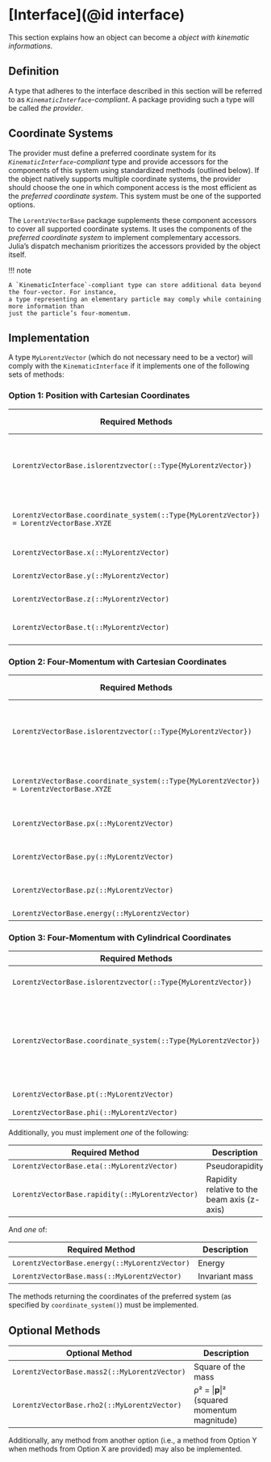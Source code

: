 # [Interface](@id interface)

This section explains how an object can become a _object with kinematic informations_.

## Definition

A type that adheres to the interface described in this section will be referred to as
_`KinematicInterface`-compliant_. A package providing such a type will be called _the provider_.

## Coordinate Systems

The provider must define a preferred coordinate system for its _`KinematicInterface`-compliant_
type and provide accessors for the components of this system using standardized methods
(outlined below). If the object natively supports multiple coordinate systems, the provider
should choose the one in which component access is the most efficient as the _preferred
coordinate system_. This system must be one of the supported options.

The `LorentzVectorBase` package supplements these component accessors to cover all supported
coordinate systems. It uses the components of the _preferred coordinate system_ to implement
complementary accessors. Julia’s dispatch mechanism prioritizes the accessors provided by
the object itself.

!!! note

    A `KinematicInterface`-compliant type can store additional data beyond the four-vector. For instance,
    a type representing an elementary particle may comply while containing more information than
    just the particle’s four-momentum.

## Implementation

A type `MyLorentzVector` (which do not necessary need to be a vector) will comply with the `KinematicInterface` if it implements
one of the following sets of methods:

### Option 1: Position with Cartesian Coordinates

| Required Methods                                                                        | Brief Description                               |
| --------------------------------------------------------------------------------------- | ----------------------------------------------- |
| `LorentzVectorBase.islorentzvector(::Type{MyLorentzVector})`                            | Declare that your type implements the interface |
| `LorentzVectorBase.coordinate_system(::Type{MyLorentzVector}) = LorentzVectorBase.XYZE` | Declare the preferred coordinate system         |
| `LorentzVectorBase.x(::MyLorentzVector)`                                                | X Cartesian coordinate                          |
| `LorentzVectorBase.y(::MyLorentzVector)`                                                | Y Cartesian coordinate                          |
| `LorentzVectorBase.z(::MyLorentzVector)`                                                | Z Cartesian coordinate                          |
| `LorentzVectorBase.t(::MyLorentzVector)`                                                | Time coordinate (t)                             |

### Option 2: Four-Momentum with Cartesian Coordinates

| Required Methods                                                                        | Brief Description                               |
| --------------------------------------------------------------------------------------- | ----------------------------------------------- |
| `LorentzVectorBase.islorentzvector(::Type{MyLorentzVector})`                            | Declare that your type implements the interface |
| `LorentzVectorBase.coordinate_system(::Type{MyLorentzVector}) = LorentzVectorBase.XYZE` | Declare the preferred coordinate system         |
| `LorentzVectorBase.px(::MyLorentzVector)`                                               | Momentum X-component                            |
| `LorentzVectorBase.py(::MyLorentzVector)`                                               | Momentum Y-component                            |
| `LorentzVectorBase.pz(::MyLorentzVector)`                                               | Momentum Z-component                            |
| `LorentzVectorBase.energy(::MyLorentzVector)`                                           | Energy                                          |

### Option 3: Four-Momentum with Cylindrical Coordinates

| Required Methods                                               | Brief Description                                                                                                                       |
| -------------------------------------------------------------- | --------------------------------------------------------------------------------------------------------------------------------------- |
| `LorentzVectorBase.islorentzvector(::Type{MyLorentzVector})`   | Declare that your type implements the interface                                                                                         |
| `LorentzVectorBase.coordinate_system(::Type{MyLorentzVector})` | Declare the preferred coordinate system, which must return `PtEtaPhiM`, `PtEtaPhiE`, `PtYPhiM`, or `PtYPhiE` (from `LorentzVectorBase`) |
| `LorentzVectorBase.pt(::MyLorentzVector)`                      | Transverse momentum                                                                                                                     |
| `LorentzVectorBase.phi(::MyLorentzVector)`                     | Azimuthal angle                                                                                                                         |

Additionally, you must implement _one_ of the following:

| Required Method                                 | Description                                 |
| ----------------------------------------------- | ------------------------------------------- |
| `LorentzVectorBase.eta(::MyLorentzVector)`      | Pseudorapidity                              |
| `LorentzVectorBase.rapidity(::MyLorentzVector)` | Rapidity relative to the beam axis (z-axis) |

And _one_ of:

| Required Method                               | Description    |
| --------------------------------------------- | -------------- |
| `LorentzVectorBase.energy(::MyLorentzVector)` | Energy         |
| `LorentzVectorBase.mass(::MyLorentzVector)`   | Invariant mass |

The methods returning the coordinates of the preferred system (as specified by `coordinate_system()`) must be implemented.

## Optional Methods

| Optional Method                              | Description                                  |
| -------------------------------------------- | -------------------------------------------- |
| `LorentzVectorBase.mass2(::MyLorentzVector)` | Square of the mass                           |
| `LorentzVectorBase.rho2(::MyLorentzVector)`  | ρ² = \|**p**\|² (squared momentum magnitude) |

Additionally, any method from another option (i.e., a method from Option Y when methods from Option X are provided) may also be implemented.
